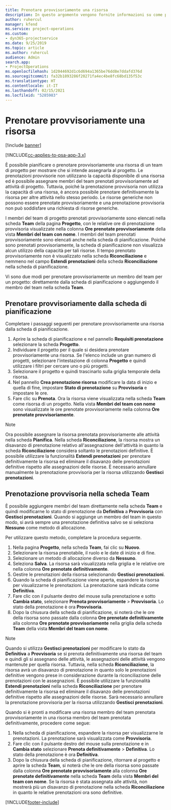 ```yaml
---
title: Prenotare provvisoriamente una risorsa
description: In questo argomento vengono fornite informazioni su come pianificare o prenotare provvisoriamente membri del team di progetto.
author: ruhercul
manager: kfend
ms.service: project-operations
ms.custom:
- dyn365-projectservice
ms.date: 9/25/2019
ms.topic: article
ms.author: ruhercul
audience: Admin
search.app:
- ProjectOperations
ms.openlocfilehash: 1d2044692d1c6d694a1365be76dd8e7ddafd376d
ms.sourcegitcommit: fa32b1893286f20271fa4ec4be8fc68bd135f53c
ms.translationtype: HT
ms.contentlocale: it-IT
ms.lasthandoff: 02/15/2021
ms.locfileid: "5285983"
---
```

# <a name="soft-book-a-resource"></a>Prenotare provvisoriamente una risorsa

[!include [banner](../includes/psa-now-project-operations.md)]

[!INCLUDE[cc-applies-to-psa-app-3.x](../includes/cc-applies-to-psa-app-3x.md)]

È possibile pianificare o prenotare provvisoriamente una risorsa di un team di progetto per mostrare che si intende assegnarla al progetto. Le prenotazioni provvisorie non utilizzano la capacità disponibile di una risorsa ed è possibile assegnare membri del team prenotati provvisoriamente ad attività di progetto. Tuttavia, poiché la prenotazione provvisoria non utilizza la capacità di una risorsa, è ancora possibile prenotare definitivamente la risorsa per altre attività nello stesso periodo. Le risorse generiche non possono essere prenotate provvisoriamente e una prenotazione provvisoria non può soddisfare una richiesta di risorse generiche.

I membri del team di progetto prenotati provvisoriamente sono elencati nella scheda **Team** della pagina **Progetto**, con le relative ore di prenotazione provvisoria visualizzate nella colonna **Ore prenotate provvisoriamente** della vista **Membri del team con nome**. I membri del team prenotati provvisoriamente sono elencati anche nella scheda di pianificazione. Poiché sono prenotati provvisoriamente, la scheda di pianificazione non visualizza alcun utilizzo della capacità per tali risorse. Il tempo prenotato provvisoriamente non è visualizzato nella scheda **Riconciliazione** e nemmeno nel campo **Estendi prenotazioni** della scheda **Riconciliazione** nella scheda di pianificazione. 

Vi sono due modi per prenotare provvisoriamente un membro del team per un progetto: direttamente dalla scheda di pianificazione o aggiungendo il membro del team nella scheda **Team**. 

## <a name="soft-book-from-the-schedule-board"></a>Prenotare provvisoriamente dalla scheda di pianificazione
Completare i passaggi seguenti per prenotare provvisoriamente una risorsa dalla scheda di pianificazione. 

1. Aprire la scheda di pianificazione e nel pannello **Requisiti prenotazione** selezionare la scheda **Progetto**.
2. Individuare il progetto per il quale si desidera prenotare provvisoriamente una risorsa. Se l'elenco include un gran numero di progetti, selezionare l'intestazione di colonna **Progetto** e quindi utilizzare i filtri per cercare uno o più progetti.
3. Selezionare il progetto e quindi trascinarlo sulla griglia temporale della risorsa.
5. Nel pannello **Crea prenotazione risorsa** modificare la data di inizio e quella di fine, impostare **Stato di prenotazione** su **Provvisoria** e impostare le ore. 
6. Fare clic su **Prenota**. Ora la risorsa viene visualizzata nella scheda **Team** come risorsa di un progetto. Nella vista **Membri del team con nome** sono visualizzate le ore prenotate provvisoriamente nella colonna **Ore prenotate provvisoriamente**.

> [!NOTE]
> Ora possibile assegnare la risorsa prenotata provvisoriamente alle attività nella scheda **Pianifica**. Nella scheda **Riconciliazione**, la risorsa mostra un disavanzo di prenotazione relativo all'assegnazione dell'attività in quanto la scheda **Riconciliazione** considera soltanto le prenotazioni definitive. È possibile utilizzare la funzionalità **Estendi prenotazioni** per prenotare definitivamente la risorsa ed eliminare il disavanzo delle prenotazioni definitive rispetto alle assegnazioni delle risorse. È necessario annullare manualmente la prenotazione provvisoria per la risorsa utilizzando **Gestisci prenotazioni**.

## <a name="soft-book-on-the-team-tab"></a>Prenotazione provvisoria nella scheda Team

È possibile aggiungere membri del team direttamente nella scheda **Team** e quindi modificarne lo stato di prenotazione da **Definitiva** a **Provvisoria** con **Gestisci prenotazioni**. Quando si aggiunge un membro del team in questo modo, si avrà sempre una prenotazione definitiva salvo se si seleziona **Nessuno** come metodo di allocazione.

Per utilizzare questo metodo, completare la procedura seguente.

1. Nella pagina **Progetto**, nella scheda **Team**, fai clic su **Nuovo**.
2. Selezionare la risorsa prenotabile, il ruolo e le date di inizio e di fine.
3. Selezionare un metodo di allocazione diverso da **Nessuno**.
4. Seleziona **Salva**. La risorsa sarà visualizzata nella griglia e le relative ore nella colonna **Ore prenotate definitivamente**.
5. Gestire le prenotazioni della risorsa selezionando **Gestisci prenotazioni**.
6. Quando la scheda di pianificazione viene aperta, espandere la risorsa per visualizzarne le prenotazioni. La prenotazione sarà indicata come **Definitiva**.
7. Fare clic con il pulsante destro del mouse sulla prenotazione e sotto **Cambia stato**, selezionare **Prenota provvisoriamente** \> **Provvisoria**. Lo stato della prenotazione è ora **Provvisoria**.
8. Dopo la chiusura della scheda di pianificazione, si noterà che le ore della risorsa sono passate dalla colonna **Ore prenotate definitivamente** alla colonna **Ore prenotate provvisoriamente** nella griglia della scheda **Team** della vista **Membri del team con nome**.

> [!NOTE]
> Quando si utilizza **Gestisci prenotazioni** per modificare lo stato da **Definitiva** a **Provvisoria** se si prenota definitivamente una risorsa del team e quindi gli si assegnano delle attività, le assegnazioni delle attività vengono mantenute per quella risorsa. Tuttavia, nella scheda **Riconciliazione**, la risorsa avrà un disavanzo di prenotazione in quanto solo le prenotazioni definitive vengono prese in considerazione durante la riconciliazione delle prenotazioni con le assegnazioni. È possibile utilizzare la funzionalità **Estendi prenotazioni** nella scheda **Riconciliazione** per prenotare definitivamente la risorsa ed eliminare il disavanzo delle prenotazioni definitive rispetto alle assegnazioni delle risorse. Sarà necessario annullare la prenotazione provvisoria per la risorsa utilizzando **Gestisci prenotazioni**.

Quando si è pronti a modificare una risorsa membro del team prenotata provvisoriamente in una risorsa membro del team prenotata definitivamente, procedere come segue:

1. Nella scheda di pianificazione, espandere la risorsa per visualizzarne le prenotazioni. La prenotazione sarà visualizzata come **Provvisoria**.
2. Fare clic con il pulsante destro del mouse sulla prenotazione e in **Cambia stato** selezionare **Prenota definitivamente** \> **Definitiva**. Lo stato della prenotazione è ora **Definitiva**.
3. Dopo la chiusura della scheda di pianificazione, ritornare al progetto e aprire la scheda **Team**, si noterà che le ore della risorsa sono passate dalla colonna **Ore prenotate provvisoriamente** alla colonna **Ore prenotate definitivamente** nella scheda **Team** della vista **Membri del team con nome**. Se la risorsa è stata assegnata alle attività, non mostrerà più un disavanzo di prenotazione nella scheda **Riconciliazione** in quanto le relative prenotazioni ora sono definitive.



[!INCLUDE[footer-include](../includes/footer-banner.md)]